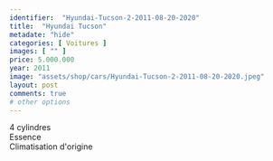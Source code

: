 ```yaml
---
identifier:  "Hyundai-Tucson-2-2011-08-20-2020"
title:  "Hyundai Tucson"
metadate: "hide"
categories: [ Voitures ]
images: [ "" ]
price: 5.000.000
year: 2011
image: "assets/shop/cars/Hyundai-Tucson-2-2011-08-20-2020.jpeg"
layout: post
comments: true
# other options
---
```


4 cylindres <br>
Essence <br>
Climatisation d'origine <br>
